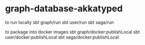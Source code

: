 # graph-database-akkatyped

to run locally
sbt graph/run
sbt user/run
sbt saga/run

to package into docker images
sbt graph/docker:publishLocal
sbt user/docker:publishLocal
sbt saga/docker:publishLocal
